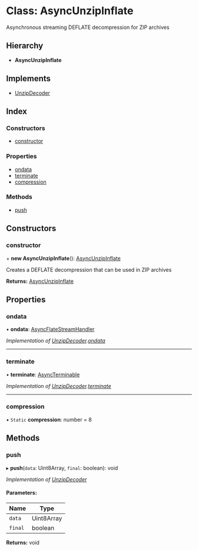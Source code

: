 # Class: AsyncUnzipInflate

Asynchronous streaming DEFLATE decompression for ZIP archives

## Hierarchy

* **AsyncUnzipInflate**

## Implements

* [UnzipDecoder](../interfaces/unzipdecoder.md)

## Index

### Constructors

* [constructor](asyncunzipinflate.md#constructor)

### Properties

* [ondata](asyncunzipinflate.md#ondata)
* [terminate](asyncunzipinflate.md#terminate)
* [compression](asyncunzipinflate.md#compression)

### Methods

* [push](asyncunzipinflate.md#push)

## Constructors

### constructor

\+ **new AsyncUnzipInflate**(): [AsyncUnzipInflate](asyncunzipinflate.md)

Creates a DEFLATE decompression that can be used in ZIP archives

**Returns:** [AsyncUnzipInflate](asyncunzipinflate.md)

## Properties

### ondata

•  **ondata**: [AsyncFlateStreamHandler](../README.md#asyncflatestreamhandler)

*Implementation of [UnzipDecoder](../interfaces/unzipdecoder.md).[ondata](../interfaces/unzipdecoder.md#ondata)*

___

### terminate

•  **terminate**: [AsyncTerminable](../interfaces/asyncterminable.md)

*Implementation of [UnzipDecoder](../interfaces/unzipdecoder.md).[terminate](../interfaces/unzipdecoder.md#terminate)*

___

### compression

▪ `Static` **compression**: number = 8

## Methods

### push

▸ **push**(`data`: Uint8Array, `final`: boolean): void

*Implementation of [UnzipDecoder](../interfaces/unzipdecoder.md)*

#### Parameters:

Name | Type |
------ | ------ |
`data` | Uint8Array |
`final` | boolean |

**Returns:** void
